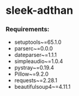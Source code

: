 # sleek-adthan
### Requirements:
  - setuptools~=65.1.0
  - parserc~=0.0.0
  - dateparser~=1.1.1
  - simpleaudio~=1.0.4
  - pystray~=0.19.4
  - Pillow~=9.2.0
  - requests~=2.28.1
  - beautifulsoup4~=4.11.1
